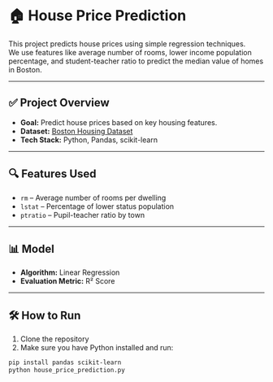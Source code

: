# 🏠 House Price Prediction

This project predicts house prices using simple regression techniques.  
We use features like average number of rooms, lower income population percentage, and student-teacher ratio to predict the median value of homes in Boston.

---

## ✅ Project Overview

- **Goal:** Predict house prices based on key housing features.
- **Dataset:** [Boston Housing Dataset](https://raw.githubusercontent.com/selva86/datasets/master/BostonHousing.csv)
- **Tech Stack:** Python, Pandas, scikit-learn

---

## 🔍 Features Used

- `rm` – Average number of rooms per dwelling  
- `lstat` – Percentage of lower status population  
- `ptratio` – Pupil-teacher ratio by town  

---

## 📊 Model

- **Algorithm:** Linear Regression
- **Evaluation Metric:** R² Score

---

## 🛠️ How to Run

1. Clone the repository
2. Make sure you have Python installed and run:

```bash
pip install pandas scikit-learn
python house_price_prediction.py
